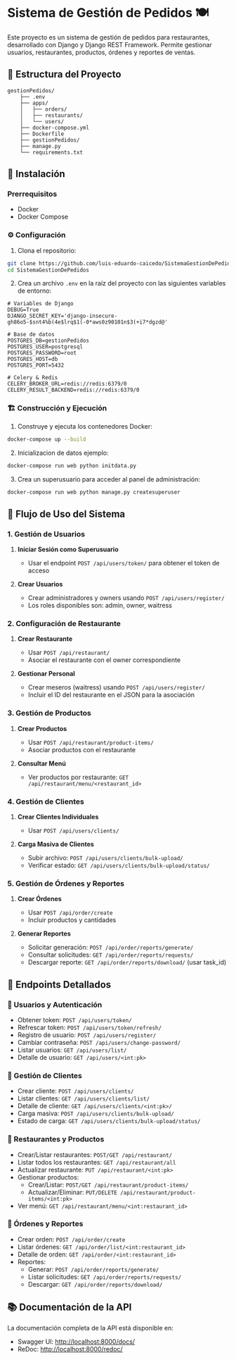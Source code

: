 # Sistema de Gestión de Pedidos 🍽️

Este proyecto es un sistema de gestión de pedidos para restaurantes, desarrollado con Django y Django REST Framework. Permite gestionar usuarios, restaurantes, productos, órdenes y reportes de ventas.

## 📁 Estructura del Proyecto

```
gestionPedidos/
    ├── .env
    ├── apps/
    │   ├── orders/
    │   ├── restaurants/
    │   └── users/
    ├── docker-compose.yml
    ├── Dockerfile
    ├── gestionPedidos/
    ├── manage.py
    └── requirements.txt
```

## 🚀 Instalación

### Prerrequisitos

- Docker
- Docker Compose

### ⚙️ Configuración

1. Clona el repositorio:
```sh
git clone https://github.com/luis-eduardo-caicedo/SistemaGestionDePedidos.git
cd SistemaGestionDePedidos
```

2. Crea un archivo `.env` en la raíz del proyecto con las siguientes variables de entorno:
```env
# Variables de Django
DEBUG=True
DJANGO_SECRET_KEY='django-insecure-gh86o5-$snt4%b(4e$lrq$1(-0*aws0z90101n$3(+i7*dgzd@'

# Base de datos
POSTGRES_DB=gestionPedidos
POSTGRES_USER=postgresql
POSTGRES_PASSWORD=root
POSTGRES_HOST=db
POSTGRES_PORT=5432

# Celery & Redis
CELERY_BROKER_URL=redis://redis:6379/0
CELERY_RESULT_BACKEND=redis://redis:6379/0
```

### 🏗️ Construcción y Ejecución

1. Construye y ejecuta los contenedores Docker:
```sh
docker-compose up --build
```

2. Inicializacion de datos ejemplo:
```sh
docker-compose run web python initdata.py
```

3. Crea un superusuario para acceder al panel de administración:
```sh
docker-compose run web python manage.py createsuperuser
```



## 🔄 Flujo de Uso del Sistema

### 1. Gestión de Usuarios

1. **Iniciar Sesión como Superusuario**
   - Usar el endpoint `POST /api/users/token/` para obtener el token de acceso

2. **Crear Usuarios**
   - Crear administradores y owners usando `POST /api/users/register/`
   - Los roles disponibles son: admin, owner, waitress

### 2. Configuración de Restaurante

1. **Crear Restaurante**
   - Usar `POST /api/restaurant/`
   - Asociar el restaurante con el owner correspondiente

2. **Gestionar Personal**
   - Crear meseros (waitress) usando `POST /api/users/register/`
   - Incluir el ID del restaurante en el JSON para la asociación

### 3. Gestión de Productos

1. **Crear Productos**
   - Usar `POST /api/restaurant/product-items/`
   - Asociar productos con el restaurante

2. **Consultar Menú**
   - Ver productos por restaurante: `GET /api/restaurant/menu/<restaurant_id>`

### 4. Gestión de Clientes

1. **Crear Clientes Individuales**
   - Usar `POST /api/users/clients/`

2. **Carga Masiva de Clientes**
   - Subir archivo: `POST /api/users/clients/bulk-upload/`
   - Verificar estado: `GET /api/users/clients/bulk-upload/status/`

### 5. Gestión de Órdenes y Reportes

1. **Crear Órdenes**
   - Usar `POST /api/order/create`
   - Incluir productos y cantidades

2. **Generar Reportes**
   - Solicitar generación: `POST /api/order/reports/generate/`
   - Consultar solicitudes: `GET /api/order/reports/requests/`
   - Descargar reporte: `GET /api/order/reports/download/` (usar task_id)

## 🔌 Endpoints Detallados

### 👥 Usuarios y Autenticación

- Obtener token: `POST /api/users/token/`
- Refrescar token: `POST /api/users/token/refresh/`
- Registro de usuario: `POST /api/users/register/`
- Cambiar contraseña: `POST /api/users/change-password/`
- Listar usuarios: `GET /api/users/list/`
- Detalle de usuario: `GET /api/users/<int:pk>`

### 👤 Gestión de Clientes

- Crear cliente: `POST /api/users/clients/`
- Listar clientes: `GET /api/users/clients/list/`
- Detalle de cliente: `GET /api/users/clients/<int:pk>/`
- Carga masiva: `POST /api/users/clients/bulk-upload/`
- Estado de carga: `GET /api/users/clients/bulk-upload/status/`

### 🏪 Restaurantes y Productos

- Crear/Listar restaurantes: `POST/GET /api/restaurant/`
- Listar todos los restaurantes: `GET /api/restaurant/all`
- Actualizar restaurante: `PUT /api/restaurant/<int:pk>`
- Gestionar productos: 
  - Crear/Listar: `POST/GET /api/restaurant/product-items/`
  - Actualizar/Eliminar: `PUT/DELETE /api/restaurant/product-items/<int:pk>`
- Ver menú: `GET /api/restaurant/menu/<int:restaurant_id>`

### 📝 Órdenes y Reportes

- Crear orden: `POST /api/order/create`
- Listar órdenes: `GET /api/order/list/<int:restaurant_id>`
- Detalle de orden: `GET /api/order/<int:restaurant_id>`
- Reportes:
  - Generar: `POST /api/order/reports/generate/`
  - Listar solicitudes: `GET /api/order/reports/requests/`
  - Descargar: `GET /api/order/reports/download/`

## 📚 Documentación de la API

La documentación completa de la API está disponible en:

- Swagger UI: [http://localhost:8000/docs/](http://localhost:8000/docs/)
- ReDoc: [http://localhost:8000/redoc/](http://localhost:8000/redoc/)

